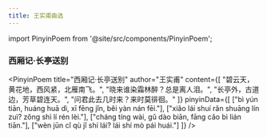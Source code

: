 ```yaml
---
title: 王实甫曲选
---
```


import PinyinPoem from '@site/src/components/PinyinPoem';

<div className="hidden-title">

### 西厢记·长亭送别

</div>

<PinyinPoem 
  title="西厢记·长亭送别" 
  author="王实甫"
  content={[
    "碧云天，黄花地，西风紧，北雁南飞。",
    "晓来谁染霜林醉？总是离人泪。",
    "长亭外，古道边，芳草碧连天。",
    "问君此去几时来？来时莫徘徊。"
  ]}
  pinyinData={[
    ["bì yún tiān, huáng huā dì, xī fēng jǐn, běi yàn nán fēi."],
    ["xiǎo lái shuí rǎn shuāng lín zuì? zǒng shì lí rén lèi."],
    ["cháng tíng wài, gǔ dào biān, fāng cǎo bì lián tiān."],
    ["wèn jūn cǐ qù jǐ shí lái? lái shí mò pái huái."]
  ]}
/> 